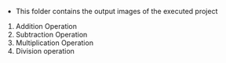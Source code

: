 * This folder contains the output images of the executed project

1. Addition Operation
2. Subtraction Operation
3. Multiplication Operation
4. Division operation



